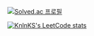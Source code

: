 [![Solved.ac
프로필](http://mazassumnida.wtf/api/v2/generate_badge?boj=us980525)](https://solved.ac/us980525)

[![KnlnKS's LeetCode stats](https://leetcode-stats-six.vercel.app/api?username=Alice-1012)](https://github.com/KnlnKS/leetcode-stats)
<!---
Alice-1012/Alice-1012 is a ✨ special ✨ repository because its `README.md` (this file) appears on your GitHub profile.
You can click the Preview link to take a look at your changes.
--->
